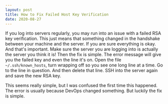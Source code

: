```yaml
---
layout: post
title: How to Fix Failed Host Key Verification
date: 2020-08-27
---
```


If you log into servers regularly, you may run into an issue with a failed RSA key verification. This just means that something changed in the handshake between your machine and the server. If you are sure everything is okay. And that's important. Make sure the server you are logging into is actually the server you think it is! Then the fix is simple. The error message will give you the failed key and even the line it's on. Open the file `~/.ssh/known_hosts`, turn wrapping off so you see one long line at a time. Go to the line in question. And then delete that line. SSH into the server again and save the new RSA key.

This seems really simple, but I was confused the first time this happened. The error is usually because DevOps changed something. But luckily the fix is simple.


